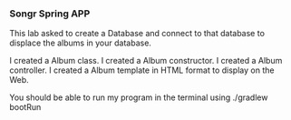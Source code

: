 ### Songr Spring APP

This lab asked to create a Database and connect to that database to displace the albums in your database.

I created a Album class.
I created a Album constructor.
I created a Album controller.
I created a Album template in HTML format to display on the Web.

You should be able to run my program in the terminal using ./gradlew bootRun
